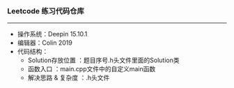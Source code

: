 ### Leetcode 练习代码仓库

-------

- 操作系统：Deepin 15.10.1
- 编辑器：Colin 2019
- 代码结构：
  - Solution存放位置 ：题目序号.h头文件里面的Solution类
  - 函数入口 ：main.cpp文件中的自定义main函数
  - 解决思路 & 复杂度 ：.h头文件